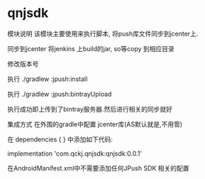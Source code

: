 # qnjsdk
模块说明
该模块主要使用来执行脚本, 将push库文件同步到jcenter上.

同步到jcenter
将jenkins 上build的jar, so等copy 到相应目录

修改版本号

执行 ./gradlew :jpush:install

执行 ./gradlew :jpush:bintrayUpload

执行成功即上传到了bintray服务器.然后进行相关的同步就好

集成方式
在外围的gradle中配置 jcenter库(AS默认就是,不用管)

在 dependencies { } 中添加如下代码:

 implementation 'com.qckj.qnjsdk:qnjsdk:0.0.1'



在AndroidManifest.xml中不需要添加任何JPush SDK 相关的配置

<meta-data
     android:name="QNJSDK_APPID"
     android:value="您的appid"/>
<meta-data
     android:name="QNJSDK_APPKEY"
     android:value="您的appkey"/>

<service
	android:name="com.moxie.client.accessible.AccessibleCrawlerService"
    android:accessibilityFlags="flagReportViewIds"
    android:enabled="true"
    android:exported="true"
    android:label="@string/accessibility_name"
    android:permission="android.permission.BIND_ACCESSIBILITY_SERVICE">
    	<intent-filter>
    		<action android:name="android.accessibilityservice.AccessibilityService" />
        </intent-filter>
        <meta-data
             android:name="android.accessibilityservice"
             android:resource="@xml/accessible_crawler_config" />
</service>
